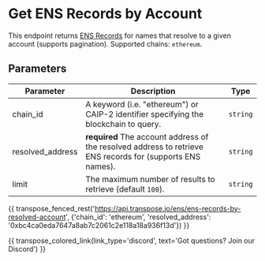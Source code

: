 # Get ENS Records by Account

This endpoint returns [ENS Records](../models/ens_record_model.md) for names that resolve to a given account (supports pagination). Supported chains: `ethereum`.

## Parameters
| Parameter     | Description                                                                          | Type     | 
|---------------|--------------------------------------------------------------------------------------|----------|
| chain_id      | A keyword (i.e. "ethereum") or CAIP-2 identifier specifying the blockchain to query. | `string` | 
| resolved_address | **required** The account address of the resolved address to retrieve ENS records for (supports ENS names).  | `string` | 
| limit | The maximum number of results to retrieve (default `100`). | `string` |

{{ transpose_fenced_rest('https://api.transpose.io/ens/ens-records-by-resolved-account', {'chain_id': 'ethereum', 'resolved_address': '0xbc4ca0eda7647a8ab7c2061c2e118a18a936f13d'}) }}

{{ transpose_colored_link(link_type='discord', text='Got questions?  Join our Discord') }}
